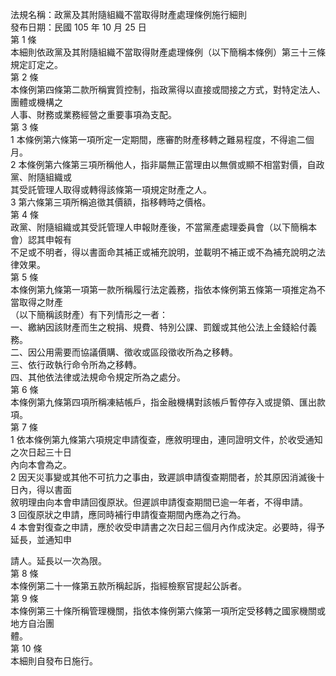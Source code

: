 法規名稱：政黨及其附隨組織不當取得財產處理條例施行細則  
發布日期：民國 105 年 10 月 25 日  
第 1 條  
本細則依政黨及其附隨組織不當取得財產處理條例（以下簡稱本條例）第三十三條規定訂定之。  
第 2 條  
本條例第四條第二款所稱實質控制，指政黨得以直接或間接之方式，對特定法人、團體或機構之  
人事、財務或業務經營之重要事項為支配。  
第 3 條  
1 本條例第六條第一項所定一定期間，應審酌財產移轉之難易程度，不得逾二個月。  
2 本條例第六條第三項所稱他人，指非屬無正當理由以無償或顯不相當對價，自政黨、附隨組織或  
其受託管理人取得或轉得該條第一項規定財產之人。  
3 第六條第三項所稱追徵其價額，指移轉時之價格。  
第 4 條  
政黨、附隨組織或其受託管理人申報財產後，不當黨產處理委員會（以下簡稱本會）認其申報有  
不足或不明者，得以書面命其補正或補充說明，並載明不補正或不為補充說明之法律效果。  
第 5 條  
本條例第九條第一項第一款所稱履行法定義務，指依本條例第五條第一項推定為不當取得之財產  
（以下簡稱該財產）有下列情形之一者：  
一、繳納因該財產而生之稅捐、規費、特別公課、罰鍰或其他公法上金錢給付義務。  
二、因公用需要而協議價購、徵收或區段徵收所為之移轉。  
三、依行政執行命令所為之移轉。  
四、其他依法律或法規命令規定所為之處分。  
第 6 條  
本條例第九條第四項所稱凍結帳戶，指金融機構對該帳戶暫停存入或提領、匯出款項。  
第 7 條  
1 依本條例第九條第六項規定申請復查，應敘明理由，連同證明文件，於收受通知之次日起三十日  
內向本會為之。  
2 因天災事變或其他不可抗力之事由，致遲誤申請復查期間者，於其原因消滅後十日內，得以書面  
敘明理由向本會申請回復原狀。但遲誤申請復查期間已逾一年者，不得申請。  
3 回復原狀之申請，應同時補行申請復查期間內應為之行為。  
4 本會對復查之申請，應於收受申請書之次日起三個月內作成決定。必要時，得予延長，並通知申  


請人。延長以一次為限。  
第 8 條  
本條例第二十一條第五款所稱起訴，指經檢察官提起公訴者。  
第 9 條  
本條例第三十條所稱管理機關，指依本條例第六條第一項所定受移轉之國家機關或地方自治團  
體。  
第 10 條  
本細則自發布日施行。  


